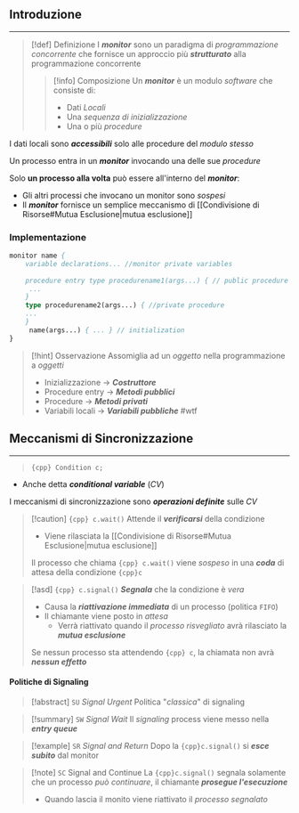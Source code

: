 ## Introduzione
---
>[!def] Definizione
>I ***monitor*** sono un paradigma di *programmazione concorrente* che fornisce un approccio più ***strutturato*** alla programmazione concorrente
>>[!info] Composizione
>>Un ***monitor*** è un modulo *software* che consiste di:
>>- Dati *Locali*
>>- Una *sequenza di inizializzazione*
>>- Una o più *procedure*

I dati locali sono ***accessibili*** solo alle procedure del *modulo stesso*

Un processo entra in un ***monitor*** invocando una delle sue *procedure*

Solo **un processo alla volta** può essere all'interno del ***monitor***:
- Gli altri processi che invocano un monitor sono *sospesi*
- Il ***monitor*** fornisce un semplice meccanismo di [[Condivisione di Risorse#Mutua Esclusione|mutua esclusione]]

### Implementazione
```pascal title:monitor
monitor name { 
	variable declarations... //monitor private variables 
	
	procedure entry type procedurename1(args...) { // public procedure
	 ... 
	} 
	type procedurename2(args...) { //private procedure
	... 
	}
	 name(args...) { ... } // initialization
}
```

>[!hint] Osservazione
>Assomiglia ad un *oggetto* nella programmazione a *oggetti*
>- Inizializzazione -> ***Costruttore***
>- Procedure entry -> ***Metodi pubblici***
>- Procedure -> ***Metodi privati***
>- Variabili locali -> ***Variabili pubbliche*** #wtf

## Meccanismi di Sincronizzazione
---
>`{cpp} Condition c;`

- Anche detta ***conditional variable*** (*CV*)

I meccanismi di sincronizzazione sono ***operazioni definite*** sulle *CV*

>[!caution] `{cpp} c.wait()`
>Attende il ***verificarsi*** della condizione
>- Viene rilasciata la [[Condivisione di Risorse#Mutua Esclusione|mutua esclusione]]
>
>Il processo che chiama `{cpp} c.wait()` viene *sospeso* in una ***coda*** di attesa della condizione `{cpp}c`

>[!asd] `{cpp} c.signal()`
>***Segnala*** che la condizione è *vera*
>- Causa la ***riattivazione immediata*** di un processo (politica `FIFO`)
>- Il chiamante viene posto in *attesa*
>	- Verrà riattivato quando il *processo risvegliato* avrà rilasciato la ***mutua esclusione***
>
>Se nessun processo sta attendendo `{cpp} c`, la chiamata non avrà ***nessun effetto***


#### Politiche di Signaling
>[!abstract] `SU` *Signal Urgent*
>Politica "*classica*" di signaling

>[!summary] `SW` *Signal Wait*
>Il *signaling* process viene messo nella ***entry queue***

>[!example] `SR` *Signal and Return*
>Dopo la `{cpp}c.signal()` si ***esce subito*** dal monitor

>[!note] `SC` Signal and Continue
>La `{cpp}c.signal()` segnala solamente che un processo *può continuare*, il chiamante ***prosegue l'esecuzione***
>- Quando lascia il monito viene riattivato il *processo segnalato*

